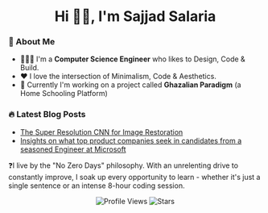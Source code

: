 <h1 align="center">Hi 👋🏻, I'm Sajjad Salaria</h1> 
   
<h3> 🏡 About Me </h3>

- 👨🏽‍💻 I'm a <b>Computer Science Engineer</b> who likes to Design, Code & Build.
- ❤️ I love the intersection of Minimalism, Code & Aesthetics.
- 🚀 Currently I'm working on a project called <b>Ghazalian Paradigm</b> (a Home Schooling Platform)


<h3> 🔥 Latest Blog Posts </h3>

<!-- Blog:START -->
- [The Super Resolution CNN for Image Restoration](https://medium.com/p/ff1e8420d846)
- [Insights on what top product companies seek in candidates from a seasoned Engineer at Microsoft](https://xoraus.hashnode.dev/breaking-into-the-big-leagues-tips-from-senior-software-engineer-at-microsoft-16-yoe)
   
❓I live by the "No Zero Days" philosophy. With an unrelenting drive to constantly improve, I soak up every opportunity to learn - whether it's just a single sentence or an intense 8-hour coding session. 

<div align="center">

![Profile Views](https://komarev.com/ghpvc/?username=xoraus&style=for-the-badge) ![Stars](https://img.shields.io/github/stars/xoraus?label=stars&&style=for-the-badge)  

</div>

<!-- Blog:END -->

<!-- <h3 align="center">Connect</h1>

<div align="center">
   
📫 Drop me a mail - **imsafay@gmail.com**   
    -->
<!-- [![Linkedin](https://img.shields.io/static/v1?label=Blog&message=‎&style=for-the-badge&logo=Hashnode&logoColor=white&color=yellow)](https://xoraus.hashnode.dev/)
[![Linkedin](https://img.shields.io/badge/-LinkedIn-blue?style=for-the-badge&logo=Linkedin&logoColor=white)](https://www.linkedin.com/in/sajjadsalaria/)
 -->
<!-- </div> -->
